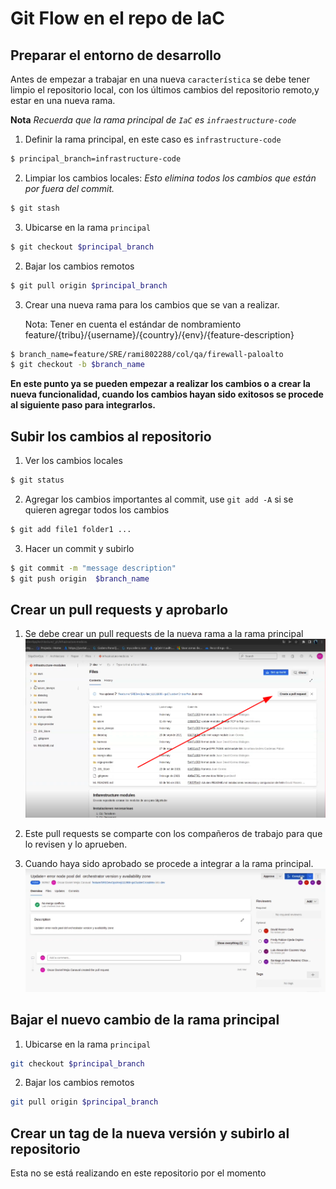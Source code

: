 # Git Flow en el repo de IaC
 
## Preparar el entorno de desarrollo
Antes de empezar a trabajar en una nueva `característica` se debe tener  limpio el repositorio local, con los últimos cambios del repositorio remoto,y estar en una nueva rama.
 
**Nota** *Recuerda que la rama principal de `IaC` es `infraestructure-code`*
 
 
1. Definir la rama principal, en este caso es `infrastructure-code`
```bash
$ principal_branch=infrastructure-code
```
2. Limpiar los cambios locales: *Esto elimina todos los cambios que están por fuera del commit.*
```bash
$ git stash
```
3. Ubicarse en la rama `principal`
 
```bash
$ git checkout $principal_branch
```
2. Bajar los cambios remotos
```bash
$ git pull origin $principal_branch
```
3. Crear una nueva rama para los cambios que se van a realizar.
 
   Nota: Tener en cuenta el estándar de nombramiento
   feature/{tribu}/{username}/{country}/{env}/{feature-description}
 
```bash
$ branch_name=feature/SRE/rami802288/col/qa/firewall-paloalto
$ git checkout -b $branch_name
```
 
**En este punto ya se pueden empezar a realizar los cambios o a crear la nueva funcionalidad, cuando los cambios hayan sido exitosos se procede al siguiente paso para integrarlos.**
 
 
## Subir los cambios al repositorio
 
 
1. Ver los cambios locales
```sh
$ git status
```
2. Agregar los cambios importantes al commit, use `git add -A` si se quieren agregar todos los cambios
```sh
$ git add file1 folder1 ...
```
3. Hacer un commit y subirlo
```sh
$ git commit -m "message description"
$ git push origin  $branch_name
```
 
## Crear un pull requests y aprobarlo
1. Se debe crear un pull requests de la nueva rama a la rama principal
![Pull requests create](/img/pull_requests/create.png   )
2. Este pull requests se comparte con los compañeros de trabajo para que lo revisen y lo aprueben.
 
3. Cuando haya sido aprobado se procede a integrar a la rama principal.
![Pull requests complete](/img/pull_requests/complete.png   )
 
 
## Bajar el nuevo cambio de la rama principal
 
1. Ubicarse en la rama `principal`
```bash
git checkout $principal_branch
```
2. Bajar los cambios remotos
```sh
git pull origin $principal_branch
```
 
 
## Crear un tag de la nueva versión y subirlo al repositorio
Esta no se está realizando en este repositorio por el momento
 

